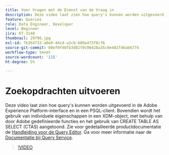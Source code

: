 ```yaml
---
title: Voer Vragen met de Dienst van de Vraag in
description: Deze video laat zien hoe query's kunnen worden uitgevoerd in de Adobe Experience Platform-interface en in een PSQL-client. Bovendien wordt het gebruik van individuele eigenschappen in een XDM-object, met behulp van door Adobe gedefinieerde functies en het gebruik van CREATE TABLE AS SELECT (CTAS) aangetoond.
feature: Queries
role: Data Engineer, Developer
level: Beginner
jira: KT-3140
thumbnail: 29796.jpg
exl-id: 7b264733-a0e0-44cd-a2c0-680a473f8cf6
source-git-commit: 00ef0f40fb3d82f0c06428a35c0e402f46ab6774
workflow-type: tm+mt
source-wordcount: '115'
ht-degree: 5%

---
```


# Zoekopdrachten uitvoeren

Deze video laat zien hoe query&#39;s kunnen worden uitgevoerd in de Adobe Experience Platform-interface en in een PSQL-client. Bovendien wordt het gebruik van individuele eigenschappen in een XDM-object, met behulp van door Adobe gedefinieerde functies en het gebruik van CREATE TABLE AS SELECT (CTAS) aangetoond. Zie voor gedetailleerde productdocumentatie de [Handleiding voor de Query Editor](https://experienceleague.adobe.com/docs/experience-platform/query/ui/user-guide.html).
Ga voor meer informatie naar de [Documentatie bij Query Service](https://experienceleague.adobe.com/docs/experience-platform/query/home.html?lang=nl).

>[!VIDEO](https://video.tv.adobe.com/v/29796?learn=on)
